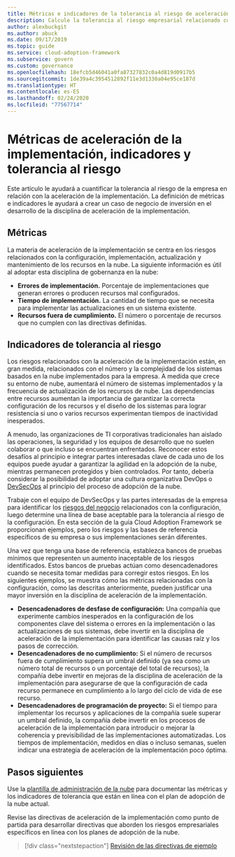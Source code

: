 ```yaml
---
title: Métricas e indicadores de la tolerancia al riesgo de aceleración de la implementación
description: Calcule la tolerancia al riesgo empresarial relacionado con la aceleración de la implementación en la plataforma Microsoft Cloud Adoption Framework de Azure.
author: alexbuckgit
ms.author: abuck
ms.date: 09/17/2019
ms.topic: guide
ms.service: cloud-adoption-framework
ms.subservice: govern
ms.custom: governance
ms.openlocfilehash: 18efcb5d46041a0fa87327832c0a4d819d0917b5
ms.sourcegitcommit: 1de39a4c3954512892f11e3d1330a04e95ce187d
ms.translationtype: HT
ms.contentlocale: es-ES
ms.lasthandoff: 02/24/2020
ms.locfileid: "77567714"
---
```

# <a name="deployment-acceleration-metrics-indicators-and-risk-tolerance"></a>Métricas de aceleración de la implementación, indicadores y tolerancia al riesgo

Este artículo le ayudará a cuantificar la tolerancia al riesgo de la empresa en relación con la aceleración de la implementación. La definición de métricas e indicadores le ayudará a crear un caso de negocio de inversión en el desarrollo de la disciplina de aceleración de la implementación.

## <a name="metrics"></a>Métricas

La materia de aceleración de la implementación se centra en los riesgos relacionados con la configuración, implementación, actualización y mantenimiento de los recursos en la nube. La siguiente información es útil al adoptar esta disciplina de gobernanza en la nube:

- **Errores de implementación.** Porcentaje de implementaciones que generan errores o producen recursos mal configurados.
- **Tiempo de implementación.** La cantidad de tiempo que se necesita para implementar las actualizaciones en un sistema existente.
- **Recursos fuera de cumplimiento.** El número o porcentaje de recursos que no cumplen con las directivas definidas.

## <a name="risk-tolerance-indicators"></a>Indicadores de tolerancia al riesgo

Los riesgos relacionados con la aceleración de la implementación están, en gran medida, relacionados con el número y la complejidad de los sistemas basados en la nube implementados para la empresa. A medida que crece su entorno de nube, aumentará el número de sistemas implementados y la frecuencia de actualización de los recursos de nube. Las dependencias entre recursos aumentan la importancia de garantizar la correcta configuración de los recursos y el diseño de los sistemas para lograr resistencia si uno o varios recursos experimentan tiempos de inactividad inesperados.

<!-- "en-us" location is required for the URL below. -->

A menudo, las organizaciones de TI corporativas tradicionales han aislado las operaciones, la seguridad y los equipos de desarrollo que no suelen colaborar o que incluso se encuentran enfrentados. Reconocer estos desafíos al principio e integrar partes interesadas clave de cada uno de los equipos puede ayudar a garantizar la agilidad en la adopción de la nube, mientras permanecen protegidos y bien controlados. Por tanto, debería considerar la posibilidad de adoptar una cultura organizativa DevOps o [DevSecOps](https://www.microsoft.com/en-us/securityengineering/devsecops) al principio del proceso de adopción de la nube.

Trabaje con el equipo de DevSecOps y las partes interesadas de la empresa para identificar los [riesgos del negocio](./business-risks.md) relacionados con la configuración, luego determine una línea de base aceptable para la tolerancia al riesgo de la configuración. En esta sección de la guía Cloud Adoption Framework se proporcionan ejemplos, pero los riesgos y las bases de referencia específicos de su empresa o sus implementaciones serán diferentes.

Una vez que tenga una base de referencia, establezca bancos de pruebas mínimos que representen un aumento inaceptable de los riesgos identificados. Estos bancos de pruebas actúan como desencadenadores cuando se necesita tomar medidas para corregir estos riesgos. En los siguientes ejemplos, se muestra cómo las métricas relacionadas con la configuración, como las descritas anteriormente, pueden justificar una mayor inversión en la disciplina de aceleración de la implementación.

- **Desencadenadores de desfase de configuración:** Una compañía que experimente cambios inesperados en la configuración de los componentes clave del sistema o errores en la implementación o las actualizaciones de sus sistemas, debe invertir en la disciplina de aceleración de la implementación para identificar las causas raíz y los pasos de corrección.
- **Desencadenadores de no cumplimiento:** Si el número de recursos fuera de cumplimiento supera un umbral definido (ya sea como un número total de recursos o un porcentaje del total de recursos), la compañía debe invertir en mejoras de la disciplina de aceleración de la implementación para asegurarse de que la configuración de cada recurso permanece en cumplimiento a lo largo del ciclo de vida de ese recurso.
- **Desencadenadores de programación de proyecto:** Si el tiempo para implementar los recursos y aplicaciones de la compañía suele superar un umbral definido, la compañía debe invertir en los procesos de aceleración de la implementación para introducir o mejorar la coherencia y previsibilidad de las implementaciones automatizadas. Los tiempos de implementación, medidos en días o incluso semanas, suelen indicar una estrategia de aceleración de la implementación poco óptima.

## <a name="next-steps"></a>Pasos siguientes

Use la [plantilla de administración de la nube](./template.md) para documentar las métricas y los indicadores de tolerancia que están en línea con el plan de adopción de la nube actual.

Revise las directivas de aceleración de la implementación como punto de partida para desarrollar directivas que aborden los riesgos empresariales específicos en línea con los planes de adopción de la nube.

> [!div class="nextstepaction"]
> [Revisión de las directivas de ejemplo](./policy-statements.md)
